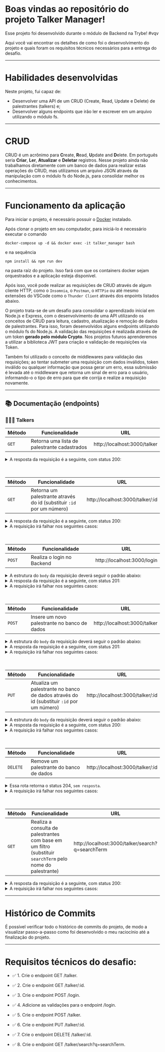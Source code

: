 # Boas vindas ao repositório do projeto <b>Talker Manager</b>!

Esse projeto foi desenvolvido durante o módulo de Backend na Trybe! #vqv 

Aqui você vai encontrar os detalhes de como foi o desenvolvimento do projeto e quais foram os requisitos técnicos necessários para a entrega do desafio.

---

# Habilidades desenvolvidas

Neste projeto, fui capaz de:

- Desenvolver uma API de um CRUD (Create, Read, Update e Delete) de palestrantes (talkers) e;
- Desenvolver alguns endpoints que irão ler e escrever em um arquivo utilizando o módulo fs.

---

# CRUD

CRUD é um acrônimo para **C**reate, **R**ead, **U**pdate and **D**elete. Em português seria **Criar**, **Ler**, **Atualizar** e **Deletar** registros. Nesse projeto ainda não trabalhamos diretamente com um banco de dados para realizar estas operações do CRUD, mas utilizamos um arquivo JSON através da manipulação com o módulo fs do Node.js, para consolidar melhor os conhecimentos.

---

# Funcionamento da aplicação

Para iniciar o projeto, é necessário possuir o [Docker](https://docs.docker.com/engine/install/ubuntu/) instalado.

Após clonar o projeto em seu computador, para iniciá-lo é necessário executar o comando
```
docker-compose up -d && docker exec -it talker_manager bash
```
e na sequência
```
npm install && npm run dev
```
na pasta raíz do projeto. Isso fará com que os containers docker sejam orquestrados e a aplicação esteja disponível.

Após isso, você pode realizar as requisições de CRUD através de algum cliente HTTP, como o `Insomnia`, o `Postman`, o `HTTPie` ou até mesmo extensões do VSCode como o `Thunder Client` através dos enpoints listados abaixo.

O projeto trata-se de um desafio para consolidar o aprendizado inicial em Node.js e Express, com o desenvolvimento de uma API utilizando os conceitos de CRUD para leitura, cadastro, atualização e remoção de dados de palestrantes. Para isso, foram desenvolvidos alguns endpoints utilizando o módulo fs do Node.js. A validação das requisições é realizada através de um token **gerado pelo módulo Crypto**. Nos projetos futuros aprenderemos a utilizar a biblioteca JWT para criação e validação de requisições via Token.

Também foi utilizado o conceito de middlewares para validação das requisições; ao tentar submeter uma requisição com dados inválidos, token inválido ou qualquer informação que possa gerar um erro, essa submissão é levada até o middleware que retorna um sinal de erro para o usuário, informando-o o tipo de erro para que ele corrija e realize a requisição novamente.

---

## 📚 Documentação (endpoints)

### 👨🏻‍💼 Talkers
| Método | Funcionalidade | URL |
|---|---|---|
| `GET` | Retorna uma lista de palestrante cadastrados  | http://localhost:3000/talker

<details>
  <summary> A resposta da requisição é a seguinte, com status 200:</summary>
  
```
[
    {
        "name": "Henrique Albuquerque",
        "age": 62,
        "id": 1,
        "talk": {
            "watchedAt": "23/10/2020",
            "rate": 5
        }
    },
    {
        "name": "Heloísa Albuquerque",
        "age": 67,
        "id": 2,
        "talk": {
            "watchedAt": "23/10/2020",
            "rate": 5
        }
    },
    {
        "name": "Ricardo Xavier Filho",
        "age": 33,
        "id": 3,
        "talk": {
            "watchedAt": "23/10/2020",
            "rate": 5
        }
    },
    {
        "name": "Marcos Costa",
        "age": 24,
        "id": 4,
        "talk": {
            "watchedAt": "23/10/2020",
            "rate": 5
        }
    }
]
```

</details>
<br>
<br>

| Método | Funcionalidade | URL |
|---|---|---|
| `GET` | Retorna um palestrante através do id (substituir `:id` por um número) | http://localhost:3000/talker/:id

<details>
  <summary> A resposta da requisição é a seguinte, com status 200:</summary>
  
```
{
    "name": "Henrique Albuquerque",
    "age": 62,
    "id": 1,
    "talk": {
        "watchedAt": "23/10/2020",
        "rate": 5
    }
}
```

</details>

<details>
  <summary> A requisição irá falhar nos seguintes casos:</summary>
  - A rota retorna o código <code>400</code>, com a mensagem <code>Pessoa palestrante não encontrada</code> caso o id seja inválido;
</details>
<br>
<br>

| Método | Funcionalidade | URL |
|---|---|---|
| `POST` | Realiza o login no Backend | http://localhost:3000/login

<details>
  <summary> A estrutura do <code>body</code> da requisição deverá seguir o padrão abaixo:</summary>
  
```
{
  "email": "email@email.com",
  "password": "123456"
}
```

</details>

<details>
  <summary> A resposta da requisição é a seguinte, com status 201:</summary>
  
```
{
    "token": "36ff25cbe01d68e7"
}
```

</details>

<details>
  <summary> A requisição irá falhar nos seguintes casos:</summary>
  - A rota retorna o código <code>400</code>, com a mensagem <code>O campo "email" é obrigatório</code> caso nenhum e-mail seja informado no body da requisição;<br>
  - A rota retorna o código <code>400</code>, com a mensagem <code>O "email" deve ter o formato "email@email.com"</code> caso seja informado algo diferente de um e-mail no body da requisição;<br>
  - A rota retorna o código <code>400</code>, com a mensagem <code>O campo "password" é obrigatório</code> caso nenhuma senha seja passada no body da requisição;<br>
  - A rota retorna o código <code>400</code>, com a mensagem <code>O "password" deve ter pelo menos 6 caracteres</code> caso uma senha pequena seja passada no body da requisição.
</details>
<br>
<br>

| Método | Funcionalidade | URL |
|---|---|---|
| `POST` | Insere um novo palestrante no banco de dados | http://localhost:3000/talker

<details>
  <summary> A estrutura do <code>body</code> da requisição deverá seguir o padrão abaixo:</summary>
  
```
{
  "name": "Danielle Santos",
  "age": 56,
  "talk": {
    "watchedAt": "22/10/2019",
    "rate": 5
  }
}
```

Essa requisição deve, obrigatoriamente, ter um `token de autenticação` nos headers, no campo `authorization` (obtido após realizar o login).

</details>

<details>
  <summary> A resposta da requisição é a seguinte, com status 201:</summary>
  
```
{
  "id": 1,
  "name": "Danielle Santos",
  "age": 56,
  "talk": {
    "watchedAt": "22/10/2019",
    "rate": 5
  }
}
```

</details>

<details>
  <summary> A requisição irá falhar nos seguintes casos:</summary>
  - A rota retorna o código <code>401</code>, com a mensagem <code>Token não encontrado</code> caso não seja informado um token de autorização;<br>
  - A rota retorna o código <code>401</code>, com a mensagem <code>Token inválido</code> caso o token de autorização passado não seja válido;<br>
  - A rota retorna o código <code>400</code>, com a mensagem <code>O campo "name" é obrigatório</code> caso nenhum nome seja informado no body da requisição;<br>
  - A rota retorna o código <code>400</code>, com a mensagem <code>O "name" deve ter pelo menos 3 caracteres</code> caso um nome muito curto seja informado no body da requisição;<br>
  - A rota retorna o código <code>400</code>, com a mensagem <code>O campo "age" é obrigatório</code> caso nenhuma idade seja informada no body da requisição;<br>
  - A rota retorna o código <code>400</code>, com a mensagem <code>A pessoa palestrante deve ser maior de idade</code> caso seja informada uma idade abaixo de 18 anos no body da requisição;<br>
  - A rota retorna o código <code>400</code>, com a mensagem <code>O campo "talk" é obrigatório</code> caso o campo talk não seja informado no body da requisição;<br>
  - A rota retorna o código <code>400</code>, com a mensagem <code>O campo "watchedAt" é obrigatório</code> caso o campo watchedAt não seja informado no body da requisição;<br>
  - A rota retorna o código <code>400</code>, com a mensagem <code>O campo "watchedAt" deve ter o formato "dd/mm/aaaa\</code> caso seja informado uma data inválida no body da requisição;<br>
  - A rota retorna o código <code>400</code>, com a mensagem <code>O campo "rate" é obrigatório</code> caso o campo rate não seja informado no body da requisição;<br>
  - A rota retorna o código <code>400</code>, com a mensagem <code>O campo "rate" é obrigatório</code> caso o campo rate informado no body da requisição seja um número abaixo de 1 ou acima de 5.
</details>
<br>
<br>

| Método | Funcionalidade | URL |
|---|---|---|
| `PUT` | Atualiza um palestrante no banco de dados através do id (substituir `:id` por um número) | http://localhost:3000/talker/:id

<details>
  <summary> A estrutura do <code>body</code> da requisição deverá seguir o padrão abaixo:</summary>
  
```
{
  "name": "Danielle Santos",
  "age": 56,
  "talk": {
    "watchedAt": "22/10/2019",
    "rate": 5
  }
}
```

</details>

<details>
  <summary> A resposta da requisição é a seguinte, com status 200:</summary>
  
```
{
  "id": 1,
  "name": "Danielle Santos",
  "age": 56,
  "talk": {
    "watchedAt": "22/10/2019",
    "rate": 4
  }
}
```

</details>

<details>
  <summary> A requisição irá falhar nos seguintes casos:</summary>
  - A rota retorna o código <code>401</code>, com a mensagem <code>Token não encontrado</code> caso não seja informado um token de autorização;<br>
  - A rota retorna o código <code>401</code>, com a mensagem <code>Token inválido</code> caso o token de autorização passado não seja válido;<br>
  - A rota retorna o código <code>400</code>, com a mensagem <code>O campo "name" é obrigatório</code> caso nenhum nome seja informado no body da requisição;<br>
  - A rota retorna o código <code>400</code>, com a mensagem <code>O "name" deve ter pelo menos 3 caracteres</code> caso um nome muito curto seja informado no body da requisição;<br>
  - A rota retorna o código <code>400</code>, com a mensagem <code>O campo "age" é obrigatório</code> caso nenhuma idade seja informada no body da requisição;<br>
  - A rota retorna o código <code>400</code>, com a mensagem <code>A pessoa palestrante deve ser maior de idade</code> caso seja informada uma idade abaixo de 18 anos no body da requisição;<br>
  - A rota retorna o código <code>400</code>, com a mensagem <code>O campo "talk" é obrigatório</code> caso o campo talk não seja informado no body da requisição;<br>
  - A rota retorna o código <code>400</code>, com a mensagem <code>O campo "watchedAt" é obrigatório</code> caso o campo watchedAt não seja informado no body da requisição;<br>
  - A rota retorna o código <code>400</code>, com a mensagem <code>O campo "watchedAt" deve ter o formato "dd/mm/aaaa\</code> caso seja informado uma data inválida no body da requisição;<br>
  - A rota retorna o código <code>400</code>, com a mensagem <code>O campo "rate" é obrigatório</code> caso o campo rate não seja informado no body da requisição;<br>
  - A rota retorna o código <code>400</code>, com a mensagem <code>O campo "rate" é obrigatório</code> caso o campo rate informado no body da requisição seja um número abaixo de 1 ou acima de 5.
</details>
<br>
<br>

| Método | Funcionalidade | URL |
|---|---|---|
| `DELETE` | Remove um palestrante do banco de dados | http://localhost:3000/talker/:id

<details>
  <summary> Essa rota retorna o status 204, <code>sem resposta</code>.</summary>
</details>

<details>
  <summary> A requisição irá falhar nos seguintes casos:</summary>
  - A rota retorna o código <code>401</code>, com a mensagem <code>Token não encontrado</code> caso não seja informado um token de autorização;<br>
  - A rota retorna o código <code>401</code>, com a mensagem <code>Token inválido</code> caso o token de autorização passado não seja válido.
</details>
<br>
<br>

| Método | Funcionalidade | URL |
|---|---|---|
| `GET` | Realiza a consulta de palestrantes com base em um filtro (substituir <code>searchTerm</code> pelo nome do palestrante) | http://localhost:3000/talker/search?q=searchTerm

<details>
  <summary> A resposta da requisição é a seguinte, com status 200:</summary>
  
```
[
  {
    "id": 1,
    "name": "Danielle Santos",
    "age": 56,
    "talk": {
      "watchedAt": "22/10/2019",
      "rate": 5,
    },
  }
]
```

</details>

<details>
  <summary> A requisição irá falhar nos seguintes casos:</summary>
  - A rota retorna o código <code>401</code>, com a mensagem <code>Token não encontrado</code> caso não seja informado um token de autorização;<br>
  - A rota retorna o código <code>401</code>, com a mensagem <code>Token inválido</code> caso o token de autorização passado não seja válido.
</details>

---

# Histórico de Commits

É possível verificar todo o histórico de commits do projeto, de modo a visualizar passo-a-passo como foi desenvolvido o meu raciocínio até a finalização do projeto.

---

# Requisitos técnicos do desafio:

- ✅ 1. Crie o endpoint GET /talker.

- ✅ 2. Crie o endpoint GET /talker/:id.

- ✅ 3. Crie o endpoint POST /login.

- ✅ 4. Adicione as validações para o endpoint /login.

- ✅ 5. Crie o endpoint POST /talker.

- ✅ 6. Crie o endpoint PUT /talker/:id.

- ✅ 7. Crie o endpoint DELETE /talker/:id.

- ✅ 8. Crie o endpoint GET /talker/search?q=searchTerm.
